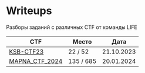 # Writeups

Разборы заданий с различных CTF от команды LIFE


 CTF                                                        |   Место   |      Дата     |
| --------------------------------------------------------- | --------- | ------------- |
| [KSB-CTF23](KSB-CTF23)                                    |  22 / 52  |   21.10.2023  |
| [MAPNA_CTF_2024](MAPNA_CTF_2023)                          |  135 / 685|   20.01.2024  |

